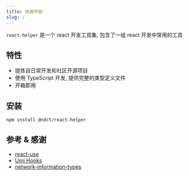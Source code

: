 ```yaml
---
title: 快速开始
slug: /
---
```


`react-helper` 是一个 react 开发工具集, 包含了一组 react 开发中常用的工具

## 特性

- 提炼自日常开发和社区开源项目
- 使用 TypeScript 开发, 提供完整的类型定义文件
- 开箱即用

## 安装

```shell
npm install @ndct/react-helper
```

## 参考 & 感谢

- [react-use](https://github.com/streamich/react-use)
- [Umi Hooks](https://github.com/alibaba/hooks)
- [network-information-types](https://github.com/lacolaco/network-information-types)
